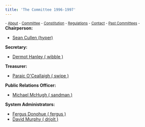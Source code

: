```yaml
---
title: 'The Committee 1996-1997'
---
```


 <sub> - [About](../../) - [Committee](../../committee) - [Constitution](../../constitution) - [Regulations](../../regulations) - [Contact](../../contact) - [Past Committees](../../past-committees) -</sub>
<span>**Chairperson:**</span>

*   [Sean Cullen (hyper)](http://www.redbrick.dcu.ie/about/contact/hyper)

<span>**Secretary:**</span>

*   [Dermot Hanley ( wibble )](http://www.redbrick.dcu.ie/about/contact/wibble)

<span>**Treasurer:**</span>

*   [Paraic O'Ceallaigh ( swipe )](http://www.redbrick.dcu.ie/about/contact/swipe)

<span>**Public Relations Officer:**</span>

*   [Michael McHugh ( sandman )](http://www.redbrick.dcu.ie/about/contact/sandman)

<span>**System Administrators:**</span>

*   [Fergus Donohue ( fergus )](http://www.redbrick.dcu.ie/about/contact/fergus)
*   [David Murphy ( drjolt )](http://www.redbrick.dcu.ie/about/contact/drjolt)